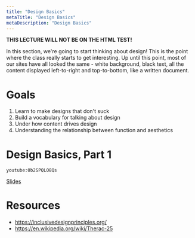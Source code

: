```yaml
---
title: "Design Basics"
metaTitle: "Design Basics"
metaDescription: "Design Basics"
---
```


**THIS LECTURE WILL NOT BE ON THE HTML TEST!**

In this section, we're going to start thinking about design! This is the point where the class really starts to get interesting. Up until this point, most of our sites have all looked the same - white background, black text, all the content displayed left-to-right and top-to-bottom, like a written document.

# Goals
1. Learn to make designs that don't suck
1. Build a vocabulary for talking about design
1. Under how content drives design
1. Understanding the relationship between function and aesthetics

# Design Basics, Part 1
`youtube:0b2SPQLO8Qs`

<a href="https://docs.google.com/presentation/d/14_j7v1c09C8xXykTM0M9v2UN4yzEJhER5vNwYROZjJk/edit?usp=sharing" target="_blank">Slides</a>

# Resources
- https://inclusivedesignprinciples.org/
- https://en.wikipedia.org/wiki/Therac-25
